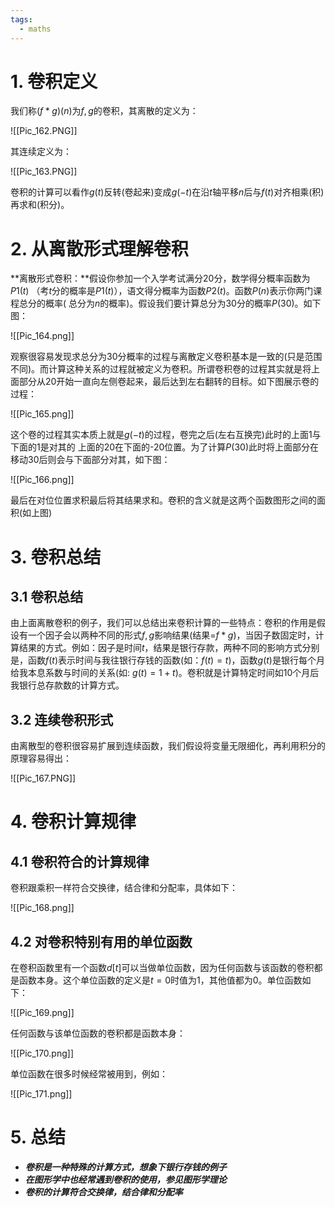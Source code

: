```yaml
---
tags:
  - maths
---
```


# 1. 卷积定义

我们称$(f*g)(n)$为$f,g$的卷积，其离散的定义为：

![[Pic_162.PNG]]

其连续定义为：

![[Pic_163.PNG]]

卷积的计算可以看作$g(t)$反转(卷起来)变成$g(-t)$在沿$t$轴平移$n$后与$f(t)$对齐相乘(积)再求和(积分)。

# 2. 从离散形式理解卷积

**离散形式卷积：**假设你参加一个入学考试满分20分，数学得分概率函数为$P1(t)$ （考$t$分的概率是$P1(t)$），语文得分概率为函数$P2(t)$。函数$P(n)$表示你两门课程总分的概率( 总分为$n$的概率)。假设我们要计算总分为30分的概率$P(30)$。如下图：

![[Pic_164.png]]

观察很容易发现求总分为30分概率的过程与离散定义卷积基本是一致的(只是范围不同)。而计算这种关系的过程就被定义为卷积。所谓卷积卷的过程其实就是将上面部分从20开始一直向左侧卷起来，最后达到左右翻转的目标。如下图展示卷的过程：

![[Pic_165.png]]

这个卷的过程其实本质上就是$g(-t)$的过程，卷完之后(左右互换完)此时的上面1与下面的1是对其的 上面的20在下面的-20位置。为了计算$P(30)$此时将上面部分在移动30后则会与下面部分对其，如下图：

![[Pic_166.png]]

最后在对位位置求积最后将其结果求和。卷积的含义就是这两个函数图形之间的面积(如上图)

# 3. 卷积总结

## 3.1 卷积总结

由上面离散卷积的例子，我们可以总结出来卷积计算的一些特点：卷积的作用是假设有一个因子会以两种不同的形式$f,g$影响结果(结果=$f*g$)，当因子数固定时，计算结果的方式。例如：因子是时间$t$，结果是银行存款，两种不同的影响方式分别是，函数$f(t)$表示时间与我往银行存钱的函数(如：$f(t)=t$)，函数$g(t)$是银行每个月给我本息系数与时间的关系(如: $g(t)=1+t$)。卷积就是计算特定时间如10个月后我银行总存款数的计算方式。

## 3.2 连续卷积形式

由离散型的卷积很容易扩展到连续函数，我们假设将变量无限细化，再利用积分的原理容易得出：

![[Pic_167.PNG]]

# 4. 卷积计算规律

## 4.1 卷积符合的计算规律

卷积跟乘积一样符合交换律，结合律和分配率，具体如下：

![[Pic_168.png]]

## 4.2 对卷积特别有用的单位函数

在卷积函数里有一个函数$d[t]$可以当做单位函数，因为任何函数与该函数的卷积都是函数本身。这个单位函数的定义是$t=0$时值为1，其他值都为$0$。单位函数如下：

![[Pic_169.png]]

任何函数与该单位函数的卷积都是函数本身：

![[Pic_170.png]]

单位函数在很多时候经常被用到，例如：

![[Pic_171.png]]

# 5. 总结

- ***卷积是一种特殊的计算方式，想象下银行存钱的例子***
- ***在图形学中也经常遇到卷积的使用，参见图形学理论***
- ***卷积的计算符合交换律，结合律和分配率***